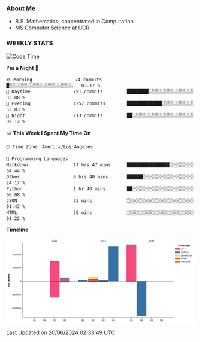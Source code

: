 ### About Me

- B.S. Mathematics, concentrated in Computation
- MS Computer Science at UCR


### WEEKLY STATS
<!--START_SECTION:waka-->
![Code Time](http://img.shields.io/badge/Code%20Time-188%20hrs%209%20mins-blue)

**I'm a Night 🦉** 

```text
🌞 Morning                74 commits          █░░░░░░░░░░░░░░░░░░░░░░░░   03.17 % 
🌆 Daytime                791 commits         ████████░░░░░░░░░░░░░░░░░   33.88 % 
🌃 Evening                1257 commits        █████████████░░░░░░░░░░░░   53.83 % 
🌙 Night                  213 commits         ██░░░░░░░░░░░░░░░░░░░░░░░   09.12 % 
```


📊 **This Week I Spent My Time On** 

```text
🕑︎ Time Zone: America/Los_Angeles

💬 Programming Languages: 
Markdown                 17 hrs 47 mins      ████████████████░░░░░░░░░   64.44 % 
Other                    6 hrs 40 mins       ██████░░░░░░░░░░░░░░░░░░░   24.17 % 
Python                   1 hr 40 mins        ██░░░░░░░░░░░░░░░░░░░░░░░   06.08 % 
JSON                     23 mins             ░░░░░░░░░░░░░░░░░░░░░░░░░   01.43 % 
HTML                     20 mins             ░░░░░░░░░░░░░░░░░░░░░░░░░   01.22 % 
```

**Timeline**

![Lines of Code chart](https://raw.githubusercontent.com/nickocruzm/nickocruzm/main/assets/bar_graph.png)


 Last Updated on 20/06/2024 02:33:49 UTC
<!--END_SECTION:waka-->
